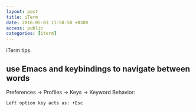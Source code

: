 ```yaml
---
layout: post
title: iTerm
date: 2016-05-03 11:58:58 +0300
access: public
categories: [iterm]
---
```


iTerm tips.

<!-- more -->

## use Emacs <M-b> and <M-f> keybindings to navigate between words

Preferences -> Profiles -> Keys -> Keyword Behavior:

`Left option key acts as: +Esc`
